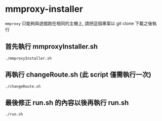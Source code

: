 # mmproxy-installer
`mmproxy` 只能夠與遊戲跑在相同的主機上, 請把這個專案以 git clone 下載之後執行

## 首先執行 mmproxyInstaller.sh

```shell
./mmproxyInstaller.sh
```
## 再執行 changeRoute.sh (此 script 僅需執行一次)

```shell
./changeRoute.sh
```

## 最後修正 run.sh 的內容以後再執行 run.sh
```shell
./run.sh
```
